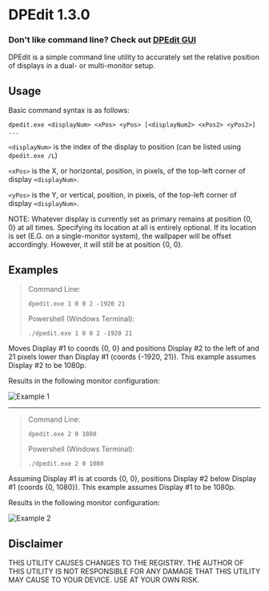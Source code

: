 # DPEdit 1.3.0
### Don't like command line? Check out [DPEdit GUI](https://github.com/programmer2514/DPEdit-GUI)

DPEdit is a simple command line utility to accurately set the relative position of displays in a dual- or multi-monitor setup.

## Usage

Basic command syntax is as follows:
```
dpedit.exe <displayNum> <xPos> <yPos> [<displayNum2> <xPos2> <yPos2>] ...
```
`<displayNum>` is the index of the display to position (can be listed using `dpedit.exe /L`)

`<xPos>` is the X, or horizontal, position, in pixels, of the top-left corner of display `<displayNum>`.

`<yPos>` is the Y, or vertical, position, in pixels, of the top-left corner of display `<displayNum>`.

NOTE: Whatever display is currently set as primary remains at position {0, 0} at all times. Specifying its location at all is entirely optional.
If its location is set (E.G. on a single-monitor system), the wallpaper will be offset accordingly. However, it will still be at position {0, 0}.

## Examples

> Command Line:
> ```
> dpedit.exe 1 0 0 2 -1920 21
> ```
> Powershell (Windows Terminal):
> ```
> ./dpedit.exe 1 0 0 2 -1920 21
> ```

Moves Display #1 to coords {0, 0} and positions Display #2 to the left of
and 21 pixels lower than Display #1 (coords {-1920, 21}).
This example assumes Display #2 to be 1080p.


Results in the following monitor configuration:

![Example 1](https://user-images.githubusercontent.com/43104632/122635504-585a4880-d0b2-11eb-8242-18adf913d570.jpg)

---
> Command Line:
> ```
> dpedit.exe 2 0 1080
> ```
> Powershell (Windows Terminal):
> ```
> ./dpedit.exe 2 0 1080
> ```

Assuming Display #1 is at coords {0, 0}, positions Display #2 below Display #1 (coords {0, 1080}).
This example assumes Display #1 to be 1080p.


Results in the following monitor configuration:

![Example 2](https://user-images.githubusercontent.com/43104632/122635610-ecc4ab00-d0b2-11eb-9b39-dbfc91be58bc.jpg)

## Disclaimer
THIS UTILITY CAUSES CHANGES TO THE REGISTRY.
THE AUTHOR OF THIS UTILITY IS NOT RESPONSIBLE FOR ANY DAMAGE THAT THIS UTILITY MAY CAUSE TO YOUR DEVICE.
USE AT YOUR OWN RISK.
